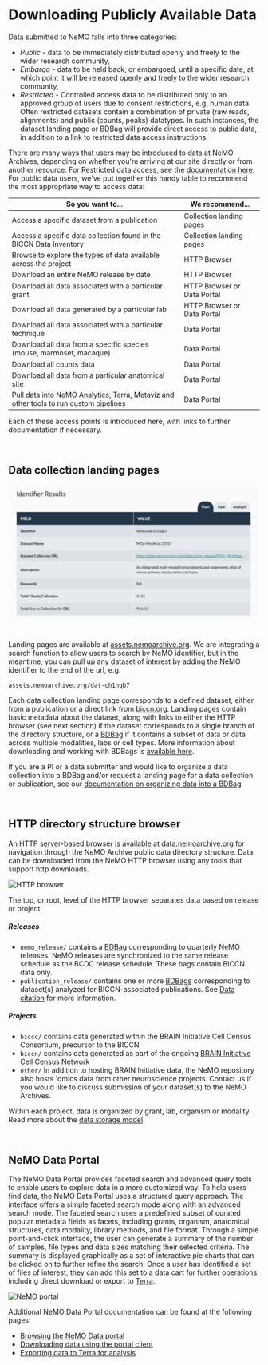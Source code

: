 # Downloading Publicly Available Data

Data submitted to NeMO falls into three categories:
* *Public* - data to be immediately distributed openly and freely to the wider research community,
* *Embargo* - data to be held back, or embargoed, until a specific date, at which point it will be released openly and freely to the wider research community,
* *Restricted* - Controlled access data to be distributed only to an approved group of users due to consent restrictions, e.g. human data. Often restricted datasets contain a combination of private (raw reads, alignments) and public (counts, peaks) datatypes.  In such instances, the dataset landing page or BDBag will provide direct access to public data, in addition to a link to restricted data access instructions.

There are many ways that users may be introduced to data at NeMO Archives, depending on whether you're arriving at our site directly or from another resource. For Restricted
data access, see the [documentation here](download_restricted.md). For public data users, we've put together this handy table to recommend the most appropriate way to
access data:

| So you want to... | We recommend... |
| --- | --- |
| Access a specific dataset from a publication | Collection landing pages  |
| Access a specific data collection found in the BICCN Data Inventory | Collection landing pages |
| Browse to explore the types of data available across the project | HTTP Browser  |
| Download an entire NeMO release by date | HTTP Browser |
| Download all data associated with a particular grant | HTTP Browser or Data Portal |
| Download all data generated by a particular lab | HTTP Browser or Data Portal |
| Download all data associated with a particular technique | Data Portal |
| Download all data from a specific species (mouse, marmoset, macaque) | Data Portal |
| Download all counts data | Data Portal |
| Download all data from a particular anatomical site | Data Portal |
| Pull data into NeMO Analytics, Terra, Metaviz and other tools to run custom pipelines | Data Portal |


Each of these access points is introduced here, with links to further documentation if necessary.

&nbsp;

## Data collection landing pages

<img alt="download_public-fb96fe6d.png" src="images/landing_page.png">

&nbsp;

Landing pages are available at [assets.nemoarchive.org](https://assets.nemoarchive.org/). We are integrating a search function to allow users to search by NeMO identifier, but in the meantime, you can
pull up any dataset of interest by adding the NeMO identifier to the end of the url, e.g. 
```
assets.nemoarchive.org/dat-ch1nqb7
```

Each data collection landing page corresponds to a defined dataset, either from a publication or a direct link from [biccn.org](biccn.org). Landing pages contain basic metadata
about the dataset, along with links to either the HTTP browser (see next section) if the dataset corresponds to a single branch of the directory structure,
or a [BDBag](https://bd2k.ini.usc.edu/tools/bdbag/) if it contains a subset of data or data across multiple modalities, labs or cell types.
More information about downloading and working with BDBags is [available here](./download_bdbag.md).

If you are a PI or a data submitter and would like to organize a data collection into a BDBag and/or request a landing page for a data collection or publication, see our [documentation on organizing data into a BDBag](Organize_data_into_BDBag.md).

&nbsp;

## HTTP directory structure browser
An HTTP server-based browser is available at [data.nemoarchive.org](http://data.nemoarchive.org/) for navigation through the NeMO Archive public data directory structure.
Data can be downloaded from the NeMO HTTP browser using any tools that support http downloads.

<img alt="HTTP browser" src="images/HTTP_browser.png">

The top, or root, level of the HTTP browser separates data based on release or project:
##### Releases
 * `nemo_release/` contains a [BDBag](download_bdbag.md) corresponding to quarterly NeMO releases. NeMO releases are synchronized to the same release schedule as the BCDC release schedule. These bags contain BICCN data only.
 * `publication_release/` contains one or more [BDBags](download_bdbag.md) corresponding to dataset(s) analyzed for BICCN-associated publications. See [Data citation](./data_citation.md) for more information.

##### Projects
 * `biccc/` contains data generated within the BRAIN Initiative Cell Census Consortium, precursor to the BICCN
 * `biccn/` contains data generated as part of the ongoing [BRAIN Initiative Cell Census Network](https://biccn.org/)
 * `other/` In addition to hosting BRAIN Initiative data, the NeMO repository also hosts 'omics data from other neuroscience projects. Contact us if you would like to discuss submission of your dataset(s) to the NeMO Archives.

Within each project, data is organized by grant, lab, organism or modality. Read more about the [data storage model](data_model.md).

&nbsp;

## NeMO Data Portal
The NeMO Data Portal provides faceted search and advanced query tools to enable users to explore data in a more customized way.
To help users find data, the NeMO Data Portal uses a structured query approach. The interface offers a simple faceted search mode along with an advanced search mode.
The faceted search uses a predefined subset of curated popular metadata fields as facets, including grants, organism, anatomical structures, data modality, library methods, and file format.
Through a simple point-and-click interface, the user can generate a summary of the number of samples, file types and data sizes matching their selected criteria.
The summary is displayed graphically as a set of interactive pie charts that can be clicked on to further refine the search. Once a user has identified a set of files of interest, they can add this set to a data cart for further operations, including direct download or export to [Terra](https://terra.bio/).

<img alt="NeMO portal" src="images/nemo_data_portal/nemo-data-landing-page.png">
&nbsp;

Additional NeMO Data Portal documentation can be found at the following pages:
* [Browsing the NeMO Data portal](browse_portal.md)
* [Downloading data using the portal client](download_portal_client.md)
* [Exporting data to Terra for analysis](export_to_terra.md)
